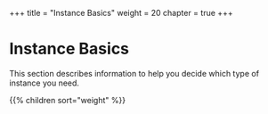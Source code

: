 +++
title = "Instance Basics"
weight = 20
chapter = true
+++


# Instance Basics
This section describes information to help you decide which type of instance you need.

{{% children sort="weight" %}}
